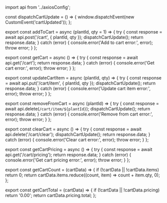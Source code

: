 import api from '../axiosConfig';

const dispatchCartUpdate = () => {
  window.dispatchEvent(new CustomEvent('cartUpdated'));
};

export const addToCart = async (plantId, qty = 1) => {
  try {
    const response = await api.post('/cart', { plantId, qty });
    dispatchCartUpdate();
    return response.data;
  } catch (error) {
    console.error('Add to cart error:', error);
    throw error;
  }
};

export const getCart = async () => {
  try {
    const response = await api.get('/cart');
    return response.data;
  } catch (error) {
    console.error('Get cart error:', error);
    throw error;
  }
};

export const updateCartItem = async (plantId, qty) => {
  try {
    const response = await api.put('/cart/item', { plantId, qty });
    dispatchCartUpdate();
    return response.data;
  } catch (error) {
    console.error('Update cart item error:', error);
    throw error;
  }
};

export const removeFromCart = async (plantId) => {
  try {
    const response = await api.delete(`/cart/item/${plantId}`);
    dispatchCartUpdate();
    return response.data;
  } catch (error) {
    console.error('Remove from cart error:', error);
    throw error;
  }
};

export const clearCart = async () => {
  try {
    const response = await api.delete('/cart/clear');
    dispatchCartUpdate();
    return response.data;
  } catch (error) {
    console.error('Clear cart error:', error);
    throw error;
  }
};

export const getCartPricing = async () => {
  try {
    const response = await api.get('/cart/pricing');
    return response.data;
  } catch (error) {
    console.error('Get cart pricing error:', error);
    throw error;
  }
};

export const getCartCount = (cartData) => {
  if (!cartData || !cartData.items) return 0;
  return cartData.items.reduce((count, item) => count + item.qty, 0);
};

export const getCartTotal = (cartData) => {
  if (!cartData || !cartData.pricing) return '0.00';
  return cartData.pricing.total;
};